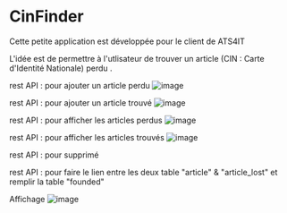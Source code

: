 # CinFinder
Cette petite application est développée pour le client de ATS4IT 

L'idée est de permettre à l'utlisateur de trouver un article (CIN : Carte d'Identité Nationale) perdu .

rest API : pour ajouter un article perdu
![image](https://user-images.githubusercontent.com/36532618/154865158-87ad1507-0ac4-497e-b80e-936161ec28ef.png)

rest API : pour ajouter un article trouvé
![image](https://user-images.githubusercontent.com/36532618/154865201-59ee7e99-e259-4194-a80f-cac8994208a4.png)


rest API : pour afficher les articles perdus 
![image](https://user-images.githubusercontent.com/36532618/154865406-68b9c327-4e8a-4186-b595-dd7a83fd7527.png)


rest API : pour afficher les articles trouvés
![image](https://user-images.githubusercontent.com/36532618/154865433-9c5ec491-955c-4d26-875f-80b23ea33934.png)



rest API : pour supprimé 


rest API : pour faire le lien entre les deux table "article" & "article_lost" et remplir la table "founded"

Affichage 
![image](https://user-images.githubusercontent.com/36532618/154865457-4d46f2da-c1a9-47d7-b092-30a466975fcf.png)


